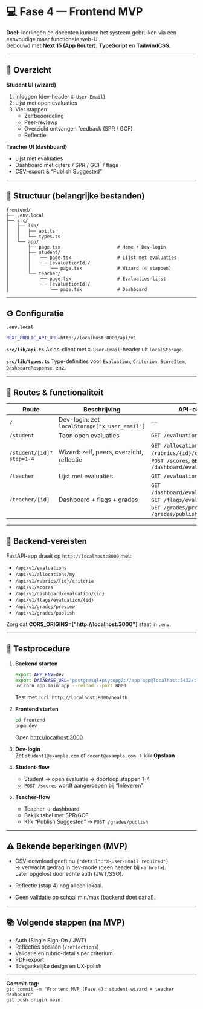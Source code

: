 # 💻 Fase 4 — Frontend MVP

**Doel:** leerlingen en docenten kunnen het systeem gebruiken via een eenvoudige maar functionele web-UI.  
Gebouwd met **Next 15 (App Router)**, **TypeScript** en **TailwindCSS**.

---

## 🚀 Overzicht

**Student UI (wizard)**
1. Inloggen (dev-header `X-User-Email`)
2. Lijst met open evaluaties
3. Vier stappen:
   - Zelfbeoordeling
   - Peer-reviews
   - Overzicht ontvangen feedback (SPR / GCF)
   - Reflectie

**Teacher UI (dashboard)**
- Lijst met evaluaties  
- Dashboard met cijfers / SPR / GCF / flags  
- CSV-export & “Publish Suggested”

---

## 📁 Structuur (belangrijke bestanden)

```
frontend/
├── .env.local
├── src/
│   ├── lib/
│   │   ├── api.ts
│   │   └── types.ts
│   └── app/
│       ├── page.tsx                     # Home + Dev-login
│       ├── student/
│       │   ├── page.tsx                 # Lijst met evaluaties
│       │   └── [evaluationId]/
│       │       └── page.tsx             # Wizard (4 stappen)
│       └── teacher/
│           ├── page.tsx                 # Evaluaties-lijst
│           └── [evaluationId]/
│               └── page.tsx             # Dashboard
```

---

## ⚙️ Configuratie

**`.env.local`**
```bash
NEXT_PUBLIC_API_URL=http://localhost:8000/api/v1
```

**`src/lib/api.ts`**
Axios-client met `X-User-Email`-header uit `localStorage`.

**`src/lib/types.ts`**
Type-definities voor `Evaluation`, `Criterion`, `ScoreItem`, `DashboardResponse`, enz.

---

## 🧠 Routes & functionaliteit

| Route | Beschrijving | API-calls |
|-------|---------------|-----------|
| `/` | Dev-login: zet `localStorage["x_user_email"]` | — |
| `/student` | Toon open evaluaties | `GET /evaluations` |
| `/student/[id]?step=1-4` | Wizard: zelf, peers, overzicht, reflectie | `GET /allocations/my`, `GET /rubrics/{id}/criteria`, `POST /scores`, `GET /dashboard/evaluation/{id}` |
| `/teacher` | Lijst met evaluaties | `GET /evaluations` |
| `/teacher/[id]` | Dashboard + flags + grades | `GET /dashboard/evaluation/{id}`, `GET /flags/evaluation/{id}`, `GET /grades/preview`, `POST /grades/publish` |

---

## 🧩 Backend-vereisten

FastAPI-app draait op `http://localhost:8000` met:
- `/api/v1/evaluations`
- `/api/v1/allocations/my`
- `/api/v1/rubrics/{id}/criteria`
- `/api/v1/scores`
- `/api/v1/dashboard/evaluation/{id}`
- `/api/v1/flags/evaluation/{id}`
- `/api/v1/grades/preview`
- `/api/v1/grades/publish`

Zorg dat **CORS_ORIGINS=["http://localhost:3000"]** staat in `.env`.

---

## 🧪 Testprocedure

1. **Backend starten**
   ```bash
   export APP_ENV=dev
   export DATABASE_URL="postgresql+psycopg2://app:app@localhost:5432/tea"
   uvicorn app.main:app --reload --port 8000
   ```
   Test met `curl http://localhost:8000/health`

2. **Frontend starten**
   ```bash
   cd frontend
   pnpm dev
   ```
   Open <http://localhost:3000>

3. **Dev-login**  
   Zet `student1@example.com` of `docent@example.com` → klik **Opslaan**

4. **Student-flow**  
   - Student → open evaluatie → doorloop stappen 1-4  
   - `POST /scores` wordt aangeroepen bij “Inleveren”

5. **Teacher-flow**  
   - Teacher → dashboard  
   - Bekijk tabel met SPR/GCF  
   - Klik “Publish Suggested” → `POST /grades/publish`

---

## ⚠️ Bekende beperkingen (MVP)

- CSV-download geeft nu `{"detail":"X-User-Email required"}`  
  → verwacht gedrag in dev-mode (geen header bij `<a href>`).  
  Later opgelost door echte auth (JWT/SSO).

- Reflectie (stap 4) nog alleen lokaal.

- Geen validatie op schaal min/max (backend doet dat al).

---

## 📚 Volgende stappen (na MVP)

- Auth (Single Sign-On / JWT)  
- Reflecties opslaan (`/reflections`)  
- Validatie en rubric-details per criterium  
- PDF-export  
- Toegankelijke design en UX-polish  

---

**Commit-tag:**  
`git commit -m "Frontend MVP (Fase 4): student wizard + teacher dashboard"`  
`git push origin main`
